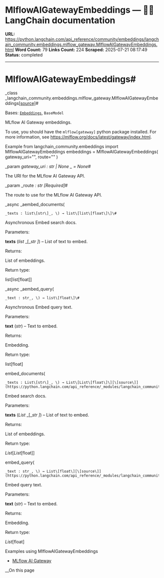 # MlflowAIGatewayEmbeddings — 🦜🔗 LangChain  documentation

**URL:** https://python.langchain.com/api_reference/community/embeddings/langchain_community.embeddings.mlflow_gateway.MlflowAIGatewayEmbeddings.html
**Word Count:** 79
**Links Count:** 224
**Scraped:** 2025-07-21 08:17:49
**Status:** completed

---

# MlflowAIGatewayEmbeddings\#

_class _langchain\_community.embeddings.mlflow\_gateway.MlflowAIGatewayEmbeddings[\[source\]](https://python.langchain.com/api_reference/_modules/langchain_community/embeddings/mlflow_gateway.html#MlflowAIGatewayEmbeddings)\#     

Bases: [`Embeddings`](https://python.langchain.com/api_reference/core/embeddings/langchain_core.embeddings.embeddings.Embeddings.html#langchain_core.embeddings.embeddings.Embeddings "langchain_core.embeddings.embeddings.Embeddings"), `BaseModel`

MLflow AI Gateway embeddings.

To use, you should have the `mlflow[gateway]` python package installed. For more information, see <https://mlflow.org/docs/latest/gateway/index.html>.

Example               from langchain_community.embeddings import MlflowAIGatewayEmbeddings          embeddings = MlflowAIGatewayEmbeddings(         gateway_uri="<your-mlflow-ai-gateway-uri>",         route="<your-mlflow-ai-gateway-embeddings-route>"     )     

_param _gateway\_uri _: str | None_ _ = None_\#     

The URI for the MLflow AI Gateway API.

_param _route _: str_ _\[Required\]_\#     

The route to use for the MLflow AI Gateway API.

_async _aembed\_documents\(

    _texts : list\[str\]_, \) → list\[list\[float\]\]\#     

Asynchronous Embed search docs.

Parameters:     

**texts** \(_list_ _\[__str_ _\]_\) – List of text to embed.

Returns:     

List of embeddings.

Return type:     

list\[list\[float\]\]

_async _aembed\_query\(

    _text : str_, \) → list\[float\]\#     

Asynchronous Embed query text.

Parameters:     

**text** \(_str_\) – Text to embed.

Returns:     

Embedding.

Return type:     

list\[float\]

embed\_documents\(

    _texts : List\[str\]_, \) → List\[List\[float\]\][\[source\]](https://python.langchain.com/api_reference/_modules/langchain_community/embeddings/mlflow_gateway.html#MlflowAIGatewayEmbeddings.embed_documents)\#     

Embed search docs.

Parameters:     

**texts** \(_List_ _\[__str_ _\]_\) – List of text to embed.

Returns:     

List of embeddings.

Return type:     

_List_\[_List_\[float\]\]

embed\_query\(

    _text : str_, \) → List\[float\][\[source\]](https://python.langchain.com/api_reference/_modules/langchain_community/embeddings/mlflow_gateway.html#MlflowAIGatewayEmbeddings.embed_query)\#     

Embed query text.

Parameters:     

**text** \(_str_\) – Text to embed.

Returns:     

Embedding.

Return type:     

_List_\[float\]

Examples using MlflowAIGatewayEmbeddings

  * [MLflow AI Gateway](https://python.langchain.com/docs/integrations/providers/mlflow_ai_gateway/)

__On this page